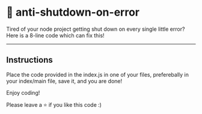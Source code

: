 # 🚫 anti-shutdown-on-error
Tired of your node project getting shut down on every single little error? Here is a 8-line code which can fix this!

--- 
## Instructions
Place the code provided in the index.js in one of your files, preferebally in your index/main file, save it, and you are done!

Enjoy coding!

Please leave a :star: if you like this code :)
